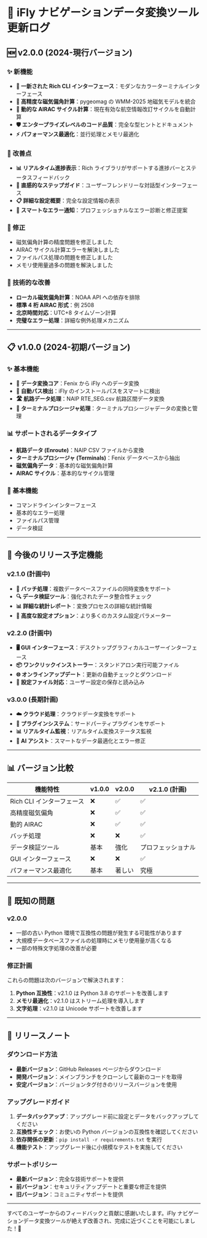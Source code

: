 # 📝 iFly ナビゲーションデータ変換ツール 更新ログ

## 🆕 v2.0.0 (2024-現行バージョン)

### ✨ 新機能
- **🎨 一新された Rich CLI インターフェース**：モダンなカラーターミナルインターフェース
- **🧭 高精度な磁気偏角計算**：pygeomag の WMM-2025 地磁気モデルを統合
- **📅 動的な AIRAC サイクル計算**：現在有効な航空情報改訂サイクルを自動計算
- **🛡️ エンタープライズレベルのコード品質**：完全な型ヒントとドキュメント
- **⚡ パフォーマンス最適化**：並行処理とメモリ最適化

### 🔧 改善点
- **📊 リアルタイム進捗表示**：Rich ライブラリがサポートする進捗バーとステータスフィードバック
- **🎯 直感的なステップガイド**：ユーザーフレンドリーな対話型インターフェース
- **📋 詳細な設定概要**：完全な設定情報の表示
- **🚨 スマートなエラー通知**：プロフェッショナルなエラー診断と修正提案

### 🐛 修正
- 磁気偏角計算の精度問題を修正しました
- AIRAC サイクル計算エラーを解決しました
- ファイルパス処理の問題を修正しました
- メモリ使用量過多の問題を解決しました

### 🔄 技術的な改善
- **ローカル磁気偏角計算**：NOAA API への依存を排除
- **標準 4 桁 AIRAC 形式**：例 2508
- **北京時間対応**：UTC+8 タイムゾーン計算
- **完璧なエラー処理**：詳細な例外処理メカニズム

---

## 📋 v1.0.0 (2024-初期バージョン)

### ✨ 基本機能
- **🔄 データ変換コア**：Fenix から iFly へのデータ変換
- **📁 自動パス検出**：iFly のインストールパスをスマートに検出
- **🛣️ 航路データ処理**：NAIP RTE_SEG.csv 航路区間データ変換
- **🏢 ターミナルプロシージャ処理**：ターミナルプロシージャデータの変換と管理

### 📊 サポートされるデータタイプ
- **航路データ (Enroute)**：NAIP CSV ファイルから変換
- **ターミナルプロシージャ (Terminals)**：Fenix データベースから抽出
- **磁気偏角データ**：基本的な磁気偏角計算
- **AIRAC サイクル**：基本的なサイクル管理

### 🔧 基本機能
- コマンドラインインターフェース
- 基本的なエラー処理
- ファイルパス管理
- データ検証

---

## 🚀 今後のリリース予定機能

### v2.1.0 (計画中)
- **🎯 バッチ処理**：複数データベースファイルの同時変換をサポート
- **🔍 データ検証ツール**：強化されたデータ整合性チェック
- **📊 詳細な統計レポート**：変換プロセスの詳細な統計情報
- **🔧 高度な設定オプション**：より多くのカスタム設定パラメーター

### v2.2.0 (計画中)
- **🖥️ GUI インターフェース**：デスクトップグラフィカルユーザーインターフェース
- **📦 ワンクリックインストーラー**：スタンドアロン実行可能ファイル
- **🌐 オンラインアップデート**：更新の自動チェックとダウンロード
- **📝 設定ファイル対応**：ユーザー設定の保存と読み込み

### v3.0.0 (長期計画)
- **☁️ クラウド処理**：クラウドデータ変換をサポート
- **🔌 プラグインシステム**：サードパーティプラグインをサポート
- **📊 リアルタイム監視**：リアルタイム変換ステータス監視
- **🤖 AI アシスト**：スマートなデータ最適化とエラー修正

---

## 📊 バージョン比較

| 機能特性 | v1.0.0 | v2.0.0 | v2.1.0 (計画) |
|---------|--------|--------|---------------|
| Rich CLI インターフェース | ❌ | ✅ | ✅ |
| 高精度磁気偏角 | ❌ | ✅ | ✅ |
| 動的 AIRAC | ❌ | ✅ | ✅ |
| バッチ処理 | ❌ | ❌ | ✅ |
| データ検証ツール | 基本 | 強化 | プロフェッショナル |
| GUI インターフェース | ❌ | ❌ | ✅ |
| パフォーマンス最適化 | 基本 | 著しい | 究極 |

---

## 🐛 既知の問題

### v2.0.0
- 一部の古い Python 環境で互換性の問題が発生する可能性があります
- 大規模データベースファイルの処理時にメモリ使用量が高くなる
- 一部の特殊文字処理の改善が必要

### 修正計画
これらの問題は次のバージョンで解決されます：
1.  **Python 互換性**：v2.1.0 は Python 3.8 のサポートを改善します
2.  **メモリ最適化**：v2.1.0 はストリーム処理を導入します
3.  **文字処理**：v2.1.0 は Unicode サポートを改善します

---

## 📢 リリースノート

### ダウンロード方法
- **最新バージョン**：GitHub Releases ページからダウンロード
- **開発バージョン**：メインブランチをクローンして最新のコードを取得
- **安定バージョン**：バージョンタグ付きのリリースバージョンを使用

### アップグレードガイド
1.  **データバックアップ**：アップグレード前に設定とデータをバックアップしてください
2.  **互換性チェック**：お使いの Python バージョンの互換性を確認してください
3.  **依存関係の更新**：`pip install -r requirements.txt` を実行
4.  **機能テスト**：アップグレード後に小規模なテストを実施してください

### サポートポリシー
- **最新バージョン**：完全な技術サポートを提供
- **前バージョン**：セキュリティアップデートと重要な修正を提供
- **旧バージョン**：コミュニティサポートを提供

---

すべてのユーザーからのフィードバックと貢献に感謝いたします。iFly ナビゲーションデータ変換ツールが絶えず改善され、完成に近づくことを可能にしました！🙏